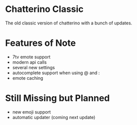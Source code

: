 # Chatterino Classic
The old classic version of chatterino with a bunch of updates.

# Features of Note
- 7tv emote support
- modern api calls
- several new settings
- autocomplete support when using @ and :
- emote caching


# Still Missing but Planned
- new emoji support
- automatic updater (coming next update)
